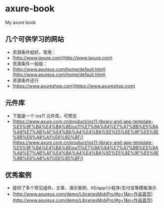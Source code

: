 # axure-book
My axure book 


## 几个可供学习的网站

* 资源条件挺好，常用：
* [http://www.iaxure.com](http://www.iaxure.com)
* 资源条件一般般：
* [http://www.axureux.com/home/default.html](http://www.axureux.com/home/default.html)
* 资源条件还行
* [https://www.axureshop.com](https://www.axureshop.com)


## 元件库

* 下面是一个 ios11 元件库，可预览
* [https://www.axure.com.cn/product/ios11-library-and-app-template-%E5%9F%BA%E4%BA%8Eios11%E7%9A%84%E7%A7%BB%E5%8A%A8%E7%AB%AF%E4%BA%A4%E4%BA%92%E5%8E%9F%E5%9E%8B%E6%A8%A1%E6%9D%BF/](https://www.axure.com.cn/product/ios11-library-and-app-template-%E5%9F%BA%E4%BA%8Eios11%E7%9A%84%E7%A7%BB%E5%8A%A8%E7%AB%AF%E4%BA%A4%E4%BA%92%E5%8E%9F%E5%9E%8B%E6%A8%A1%E6%9D%BF/)


## 优秀案例

* 提供了多个常见组件、文章、演示案例、h5/app/小程序/支付宝等模板演示
* [http://www.axureux.com/demo/LibrariesMobPro/#g=1&p=作品首页](http://www.axureux.com/demo/LibrariesMobPro/#g=1&p=作品首页)


